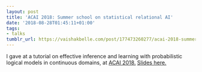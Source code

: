 ```yaml
---
layout: post
title: 'ACAI 2018: Summer school on statistical relational AI'
date: '2018-08-28T01:45:11+01:00'
tags:
- talks
tumblr_url: https://vaishakbelle.com/post/177473260277/acai-2018-summer-school-on-statistical-relational
---
```

I gave at a tutorial on effective inference and learning with probabilistic logical models in continuous domains, at [ACAI 2018.](http://acai2018.unife.it)&nbsp;[Slides here.](https://cl.ly/ef4daf120bef/download/inflearntutorialACAI2018.pdf)

